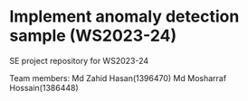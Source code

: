 # Implement anomaly detection sample (WS2023-24)

SE project repository for WS2023-24

Team members:
Md Zahid Hasan(1396470)
Md Mosharraf Hossain(1386448)
